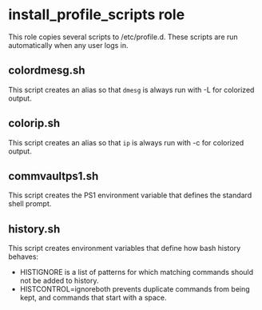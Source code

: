 # install_profile_scripts role
This role copies several scripts to /etc/profile.d. These scripts are run automatically when any user logs in.

## colordmesg.sh
This script creates an alias so that `dmesg` is always run with -L for colorized output.

## colorip.sh
This script creates an alias so that `ip` is always run with -c for colorized output.

## commvaultps1.sh
This script creates the PS1 environment variable that defines the standard shell prompt.

## history.sh
This script creates environment variables that define how bash history behaves:
* HISTIGNORE is a list of patterns for which matching commands should not be added to history. 
* HISTCONTROL=ignoreboth prevents duplicate commands from being kept, and commands that start with a space.